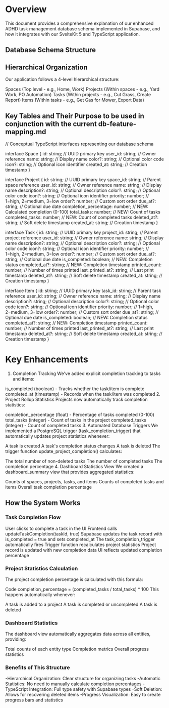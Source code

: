 # Overview

This document provides a comprehensive explanation of our enhanced ADHD task management database schema implemented in Supabase, and how it integrates with our SvelteKit 5 and TypeScript application.

## Database Schema Structure
## Hierarchical Organization
Our application follows a 4-level hierarchical structure:

Spaces (Top level - e.g., Home, Work)
Projects (Within spaces - e.g., Yard Work, PO Automation)
Tasks (Within projects - e.g., Cut Grass, Create Report)
Items (Within tasks - e.g., Get Gas for Mower, Export Data)

## Key Tables and Their Purpose to be used in conjunction with the current db-feature-mapping.md 

// Conceptual TypeScript interfaces representing our database schema

interface Space {
  id: string;            // UUID primary key
  user_id: string;       // Owner reference
  name: string;          // Display name
  color?: string;        // Optional color code
  icon?: string;         // Optional icon identifier
  created_at: string;    // Creation timestamp
}

interface Project {
  id: string;                  // UUID primary key
  space_id: string;            // Parent space reference
  user_id: string;             // Owner reference
  name: string;                // Display name
  description?: string;        // Optional description
  color?: string;              // Optional color code
  icon?: string;               // Optional icon identifier
  priority: number;            // 1=high, 2=medium, 3=low
  order?: number;              // Custom sort order
  due_at?: string;             // Optional due date
  completion_percentage: number; // NEW: Calculated completion (0-100)
  total_tasks: number;         // NEW: Count of tasks
  completed_tasks: number;     // NEW: Count of completed tasks
  deleted_at?: string;         // Soft delete timestamp
  created_at: string;          // Creation timestamp
}

interface Task {
  id: string;                // UUID primary key
  project_id: string;        // Parent project reference
  user_id: string;           // Owner reference
  name: string;              // Display name
  description?: string;      // Optional description
  color?: string;            // Optional color code
  icon?: string;             // Optional icon identifier
  priority: number;          // 1=high, 2=medium, 3=low
  order?: number;            // Custom sort order
  due_at?: string;           // Optional due date
  is_completed: boolean;     // NEW: Completion status
  completed_at?: string;     // NEW: Completion timestamp
  printed_count: number;     // Number of times printed
  last_printed_at?: string;  // Last print timestamp
  deleted_at?: string;       // Soft delete timestamp
  created_at: string;        // Creation timestamp
}

interface Item {
  id: string;                // UUID primary key
  task_id: string;           // Parent task reference
  user_id: string;           // Owner reference
  name: string;              // Display name
  description?: string;      // Optional description
  color?: string;            // Optional color code
  icon?: string;             // Optional icon identifier
  priority: number;          // 1=high, 2=medium, 3=low
  order?: number;            // Custom sort order
  due_at?: string;           // Optional due date
  is_completed: boolean;     // NEW: Completion status
  completed_at?: string;     // NEW: Completion timestamp
  printed_count: number;     // Number of times printed
  last_printed_at?: string;  // Last print timestamp
  deleted_at?: string;       // Soft delete timestamp
  created_at: string;        // Creation timestamp
}


# Key Enhancements
1. Completion Tracking
We've added explicit completion tracking to tasks and items:

is_completed (boolean) - Tracks whether the task/item is complete
completed_at (timestamp) - Records when the task/item was completed
2. Project Rollup Statistics
Projects now automatically track completion statistics:

completion_percentage (float) - Percentage of tasks completed (0-100)
total_tasks (integer) - Count of tasks in the project
completed_tasks (integer) - Count of completed tasks
3. Automated Database Triggers
We implemented a PostgreSQL trigger (task_completion_trigger) that automatically updates project statistics whenever:

A task is created
A task's completion status changes
A task is deleted
The trigger function update_project_completion() calculates:

The total number of non-deleted tasks
The number of completed tasks
The completion percentage
4. Dashboard Statistics View
We created a dashboard_summary view that provides aggregated statistics:

Counts of spaces, projects, tasks, and items
Counts of completed tasks and items
Overall task completion percentage

## How the System Works
### Task Completion Flow
User clicks to complete a task in the UI
Frontend calls updateTaskCompletion(taskId, true)
Supabase updates the task record with is_completed = true and sets completed_at
The task_completion_trigger automatically fires
Trigger function recalculates project statistics
Project record is updated with new completion data
UI reflects updated completion percentage
### Project Statistics Calculation
The project completion percentage is calculated with this formula:

Code
completion_percentage = (completed_tasks / total_tasks) * 100
This happens automatically whenever:

A task is added to a project
A task is completed or uncompleted
A task is deleted
### Dashboard Statistics
The dashboard view automatically aggregates data across all entities, providing:

Total counts of each entity type
Completion metrics
Overall progress statistics

### Benefits of This Structure
-Hierarchical Organization: Clear structure for organizing tasks
-Automatic Statistics: No need to manually calculate completion percentages
-TypeScript Integration: Full type safety with Supabase types
-Soft Deletion: Allows for recovering deleted items
-Progress Visualization: Easy to create progress bars and statistics